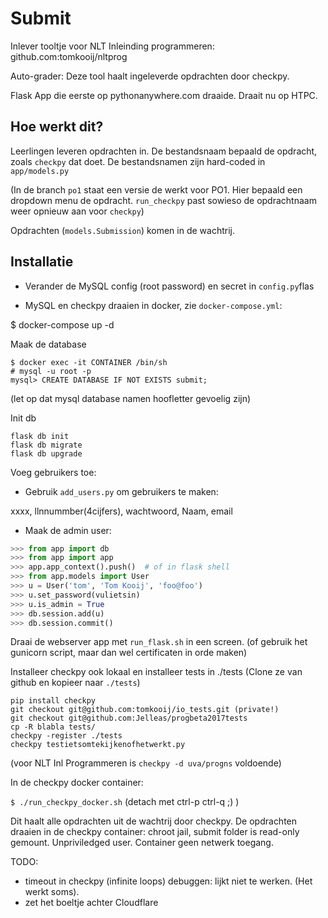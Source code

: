 Submit
======

Inlever tooltje voor NLT Inleinding programmeren: github.com:tomkooij/nltprog

Auto-grader: Deze tool haalt ingeleverde opdrachten door checkpy.

Flask App die eerste op pythonanywhere.com draaide. Draait nu op HTPC.


Hoe werkt dit?
--------------


Leerlingen leveren opdrachten in. De bestandsnaam bepaald de opdracht,
zoals `checkpy` dat doet. De bestandsnamen zijn hard-coded in `app/models.py`

(In de branch `po1` staat een versie de werkt voor PO1. Hier bepaald
een dropdown menu de opdracht. `run_checkpy` past sowieso de opdrachtnaam
weer opnieuw aan voor `checkpy`)

Opdrachten (`models.Submission`) komen in de wachtrij.


Installatie
-----------

 - Verander de MySQL config (root password) en secret in `config.py`flas

 - MySQL en checkpy draaien in docker, zie `docker-compose.yml`:
 
 $ docker-compose up -d 

Maak de database
```
$ docker exec -it CONTAINER /bin/sh
# mysql -u root -p
mysql> CREATE DATABASE IF NOT EXISTS submit;
```
(let op dat mysql database namen hoofletter gevoelig zijn)

Init db
```
flask db init
flask db migrate
flask db upgrade
```

Voeg gebruikers toe:

 - Gebruik `add_users.py` om gebruikers te maken:

xxxx, llnnummber(4cijfers), wachtwoord, Naam, email

  - Maak de admin user:

```python
>>> from app import db
>>> from app import app
>>> app.app_context().push()  # of in flask shell
>>> from app.models import User
>>> u = User('tom', 'Tom Kooij', 'foo@foo')
>>> u.set_password(vulietsin)
>>> u.is_admin = True
>>> db.session.add(u)
>>> db.session.commit()
```

Draai de webserver app met `run_flask.sh` in een screen. 
(of gebruik het gunicorn script, maar dan wel certificaten in orde maken)

Installeer checkpy ook lokaal en installeer tests in ./tests
(Clone ze van github en kopieer naar `./tests`)
```
pip install checkpy
git checkout git@github.com:tomkooij/io_tests.git (private!)
git checkout git@github.com:Jelleas/progbeta2017tests
cp -R blabla tests/
checkpy -register ./tests
checkpy testietsomtekijkenofhetwerkt.py
```
(voor NLT Inl Programmeren is `checkpy -d uva/progns` voldoende)

In de checkpy docker container:

  `$ ./run_checkpy_docker.sh`
(detach met ctrl-p ctrl-q ;) )

Dit haalt alle opdrachten uit de wachtrij door checkpy.
De opdrachten draaien in de checkpy container: chroot jail, submit folder is
read-only gemount. Unpriviledged user. Container geen netwerk toegang.

TODO: 
  - timeout in checkpy (infinite loops) debuggen: lijkt niet te werken. (Het werkt soms).
  - zet het boeltje achter Cloudflare
